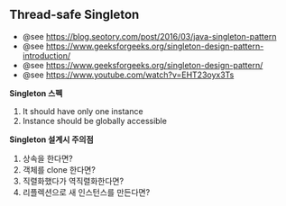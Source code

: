 ## Thread-safe Singleton
- @see https://blog.seotory.com/post/2016/03/java-singleton-pattern
- @see https://www.geeksforgeeks.org/singleton-design-pattern-introduction/
- @see https://www.geeksforgeeks.org/singleton-design-pattern/
- @see https://www.youtube.com/watch?v=EHT23oyx3Ts

**Singleton 스펙**
1. It should have only one instance
2. Instance should be globally accessible

**Singleton 설계시 주의점**
1. 상속을 한다면?
2. 객체를 clone 한다면?
3. 직렬화했다가 역직렬화한다면?
4. 리플렉션으로 새 인스턴스를 만든다면?
